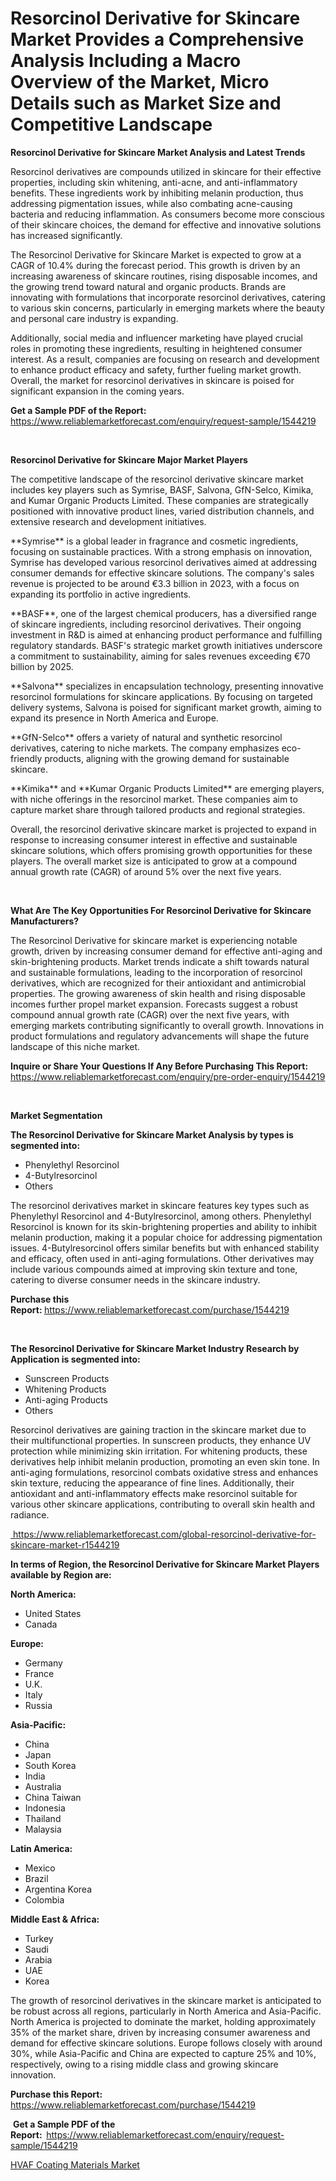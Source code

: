 <p><h1>Resorcinol Derivative for Skincare Market Provides a Comprehensive Analysis Including a Macro Overview of the Market, Micro Details such as Market Size and Competitive Landscape</h1></p><p><strong>Resorcinol Derivative for Skincare Market Analysis and Latest Trends</strong></p>
<p><p>Resorcinol derivatives are compounds utilized in skincare for their effective properties, including skin whitening, anti-acne, and anti-inflammatory benefits. These ingredients work by inhibiting melanin production, thus addressing pigmentation issues, while also combating acne-causing bacteria and reducing inflammation. As consumers become more conscious of their skincare choices, the demand for effective and innovative solutions has increased significantly.</p><p>The Resorcinol Derivative for Skincare Market is expected to grow at a CAGR of 10.4% during the forecast period. This growth is driven by an increasing awareness of skincare routines, rising disposable incomes, and the growing trend toward natural and organic products. Brands are innovating with formulations that incorporate resorcinol derivatives, catering to various skin concerns, particularly in emerging markets where the beauty and personal care industry is expanding. </p><p>Additionally, social media and influencer marketing have played crucial roles in promoting these ingredients, resulting in heightened consumer interest. As a result, companies are focusing on research and development to enhance product efficacy and safety, further fueling market growth. Overall, the market for resorcinol derivatives in skincare is poised for significant expansion in the coming years.</p></p>
<p><strong>Get a Sample PDF of the Report:&nbsp;</strong> <a href="https://www.reliablemarketforecast.com/enquiry/request-sample/1544219?utm_campaign=2274&utm_medium=2&utm_source=Github&utm_content=ia&utm_term=01022025&utm_id=resorcinol-derivative-for-skincare">https://www.reliablemarketforecast.com/enquiry/request-sample/1544219</a></p>
<p>&nbsp;</p>
<p><strong>Resorcinol Derivative for Skincare Major Market Players</strong></p>
<p><p>The competitive landscape of the resorcinol derivative skincare market includes key players such as Symrise, BASF, Salvona, GfN-Selco, Kimika, and Kumar Organic Products Limited. These companies are strategically positioned with innovative product lines, varied distribution channels, and extensive research and development initiatives.</p><p>**Symrise** is a global leader in fragrance and cosmetic ingredients, focusing on sustainable practices. With a strong emphasis on innovation, Symrise has developed various resorcinol derivatives aimed at addressing consumer demands for effective skincare solutions. The company's sales revenue is projected to be around €3.3 billion in 2023, with a focus on expanding its portfolio in active ingredients.</p><p>**BASF**, one of the largest chemical producers, has a diversified range of skincare ingredients, including resorcinol derivatives. Their ongoing investment in R&D is aimed at enhancing product performance and fulfilling regulatory standards. BASF's strategic market growth initiatives underscore a commitment to sustainability, aiming for sales revenues exceeding €70 billion by 2025.</p><p>**Salvona** specializes in encapsulation technology, presenting innovative resorcinol formulations for skincare applications. By focusing on targeted delivery systems, Salvona is poised for significant market growth, aiming to expand its presence in North America and Europe.</p><p>**GfN-Selco** offers a variety of natural and synthetic resorcinol derivatives, catering to niche markets. The company emphasizes eco-friendly products, aligning with the growing demand for sustainable skincare.</p><p>**Kimika** and **Kumar Organic Products Limited** are emerging players, with niche offerings in the resorcinol market. These companies aim to capture market share through tailored products and regional strategies.</p><p>Overall, the resorcinol derivative skincare market is projected to expand in response to increasing consumer interest in effective and sustainable skincare solutions, which offers promising growth opportunities for these players. The overall market size is anticipated to grow at a compound annual growth rate (CAGR) of around 5% over the next five years.</p></p>
<p>&nbsp;</p>
<p><strong>What Are The Key Opportunities For Resorcinol Derivative for Skincare Manufacturers?</strong></p>
<p><p>The Resorcinol Derivative for skincare market is experiencing notable growth, driven by increasing consumer demand for effective anti-aging and skin-brightening products. Market trends indicate a shift towards natural and sustainable formulations, leading to the incorporation of resorcinol derivatives, which are recognized for their antioxidant and antimicrobial properties. The growing awareness of skin health and rising disposable incomes further propel market expansion. Forecasts suggest a robust compound annual growth rate (CAGR) over the next five years, with emerging markets contributing significantly to overall growth. Innovations in product formulations and regulatory advancements will shape the future landscape of this niche market.</p></p>
<p><strong>Inquire or Share Your Questions If Any Before Purchasing This Report:</strong> <a href="https://www.reliablemarketforecast.com/enquiry/pre-order-enquiry/1544219?utm_campaign=2274&utm_medium=2&utm_source=Github&utm_content=ia&utm_term=01022025&utm_id=resorcinol-derivative-for-skincare">https://www.reliablemarketforecast.com/enquiry/pre-order-enquiry/1544219</a></p>
<p>&nbsp;</p>
<p><strong>Market Segmentation</strong></p>
<p><strong>The Resorcinol Derivative for Skincare Market Analysis by types is segmented into:</strong></p>
<p><ul><li>Phenylethyl Resorcinol</li><li>4-Butylresorcinol</li><li>Others</li></ul></p>
<p><p>The resorcinol derivatives market in skincare features key types such as Phenylethyl Resorcinol and 4-Butylresorcinol, among others. Phenylethyl Resorcinol is known for its skin-brightening properties and ability to inhibit melanin production, making it a popular choice for addressing pigmentation issues. 4-Butylresorcinol offers similar benefits but with enhanced stability and efficacy, often used in anti-aging formulations. Other derivatives may include various compounds aimed at improving skin texture and tone, catering to diverse consumer needs in the skincare industry.</p></p>
<p><strong>Purchase this Report:&nbsp;</strong><a href="https://www.reliablemarketforecast.com/purchase/1544219?utm_campaign=2274&utm_medium=2&utm_source=Github&utm_content=ia&utm_term=01022025&utm_id=resorcinol-derivative-for-skincare">https://www.reliablemarketforecast.com/purchase/1544219</a></p>
<p>&nbsp;</p>
<p><strong>The Resorcinol Derivative for Skincare Market Industry Research by Application is segmented into:</strong></p>
<p><ul><li>Sunscreen Products</li><li>Whitening Products</li><li>Anti-aging Products</li><li>Others</li></ul></p>
<p><p>Resorcinol derivatives are gaining traction in the skincare market due to their multifunctional properties. In sunscreen products, they enhance UV protection while minimizing skin irritation. For whitening products, these derivatives help inhibit melanin production, promoting an even skin tone. In anti-aging formulations, resorcinol combats oxidative stress and enhances skin texture, reducing the appearance of fine lines. Additionally, their antioxidant and anti-inflammatory effects make resorcinol suitable for various other skincare applications, contributing to overall skin health and radiance.</p></p>
<p><a href="https://www.reliablemarketforecast.com/global-resorcinol-derivative-for-skincare-market-r1544219?utm_campaign=2274&utm_medium=2&utm_source=Github&utm_content=ia&utm_term=01022025&utm_id=resorcinol-derivative-for-skincare">&nbsp;https://www.reliablemarketforecast.com/global-resorcinol-derivative-for-skincare-market-r1544219</a></p>
<p><strong>In terms of Region, the Resorcinol Derivative for Skincare Market Players available by Region are:</strong></p>
<p>
    <p> <strong> North America: </strong>
        <ul>
            <li>United States</li>
            <li>Canada</li>
        </ul>
        </p> 
    <p> <strong> Europe: </strong>
        <ul>
            <li>Germany</li>
            <li>France</li>
            <li>U.K.</li>
            <li>Italy</li>
            <li>Russia</li>
        </ul>
        </p> 
    <p> <strong> Asia-Pacific: </strong>
        <ul>
            <li>China</li>
            <li>Japan</li>
            <li>South Korea</li>
            <li>India</li>
            <li>Australia</li>
            <li>China Taiwan</li>
            <li>Indonesia</li>
            <li>Thailand</li>
            <li>Malaysia</li>
        </ul>
        </p> 
    <p> <strong> Latin America: </strong>
        <ul>
            <li>Mexico</li>
            <li>Brazil</li>
            <li>Argentina Korea</li>
            <li>Colombia</li>
        </ul>
        </p> 
    <p> <strong> Middle East & Africa: </strong>
        <ul>
            <li>Turkey</li>
            <li>Saudi</li>
            <li>Arabia</li>
            <li>UAE</li>
            <li>Korea</li>
        </ul>
    </p>
    </p>
<p><p>The growth of resorcinol derivatives in the skincare market is anticipated to be robust across all regions, particularly in North America and Asia-Pacific. North America is projected to dominate the market, holding approximately 35% of the market share, driven by increasing consumer awareness and demand for effective skincare solutions. Europe follows closely with around 30%, while Asia-Pacific and China are expected to capture 25% and 10%, respectively, owing to a rising middle class and growing skincare innovation.</p></p>
<p><strong>Purchase this Report: </strong><a href="https://www.reliablemarketforecast.com/purchase/1544219?utm_campaign=2274&utm_medium=2&utm_source=Github&utm_content=ia&utm_term=01022025&utm_id=resorcinol-derivative-for-skincare">https://www.reliablemarketforecast.com/purchase/1544219</a></p>
<p>&nbsp;<strong>Get a Sample PDF of the Report:&nbsp;&nbsp;</strong><a href="https://www.reliablemarketforecast.com/enquiry/request-sample/1544219?utm_campaign=2274&utm_medium=2&utm_source=Github&utm_content=ia&utm_term=01022025&utm_id=resorcinol-derivative-for-skincare">https://www.reliablemarketforecast.com/enquiry/request-sample/1544219</a></p>
<p><strong></strong></p>
<p><p><a href="https://github.com/cheryjhonson/Market-Research-Report-List-1/blob/main/hvaf-coating-materials-market.md?utm_campaign=2274&utm_medium=2&utm_source=Github&utm_content=ia&utm_term=01022025&utm_id=resorcinol-derivative-for-skincare">HVAF Coating Materials Market</a></p></p>